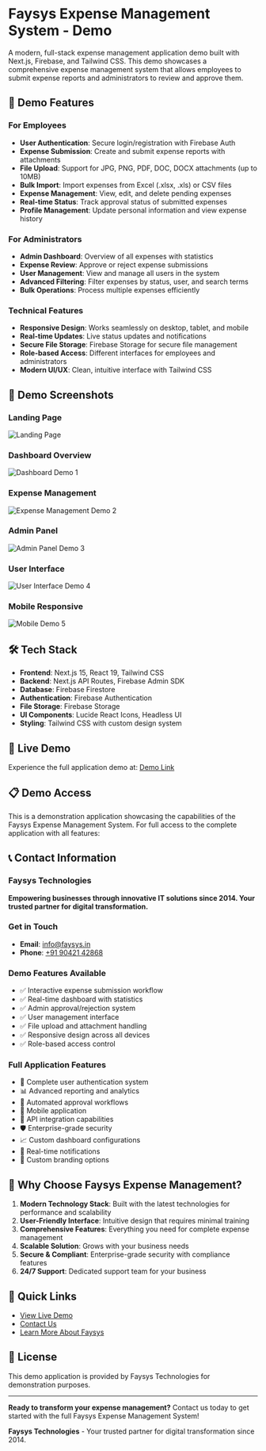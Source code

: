 # Faysys Expense Management System - Demo

A modern, full-stack expense management application demo built with Next.js, Firebase, and Tailwind CSS. This demo showcases a comprehensive expense management system that allows employees to submit expense reports and administrators to review and approve them.

## 🚀 Demo Features

### For Employees
- **User Authentication**: Secure login/registration with Firebase Auth
- **Expense Submission**: Create and submit expense reports with attachments
- **File Upload**: Support for JPG, PNG, PDF, DOC, DOCX attachments (up to 10MB)
- **Bulk Import**: Import expenses from Excel (.xlsx, .xls) or CSV files
- **Expense Management**: View, edit, and delete pending expenses
- **Real-time Status**: Track approval status of submitted expenses
- **Profile Management**: Update personal information and view expense history

### For Administrators
- **Admin Dashboard**: Overview of all expenses with statistics
- **Expense Review**: Approve or reject expense submissions
- **User Management**: View and manage all users in the system
- **Advanced Filtering**: Filter expenses by status, user, and search terms
- **Bulk Operations**: Process multiple expenses efficiently

### Technical Features
- **Responsive Design**: Works seamlessly on desktop, tablet, and mobile
- **Real-time Updates**: Live status updates and notifications
- **Secure File Storage**: Firebase Storage for secure file management
- **Role-based Access**: Different interfaces for employees and administrators
- **Modern UI/UX**: Clean, intuitive interface with Tailwind CSS

## 📸 Demo Screenshots

### Landing Page
![Landing Page](/public/landing-page.png)

### Dashboard Overview
![Dashboard Demo 1](/public/demo-1.png)

### Expense Management
![Expense Management Demo 2](/public/demo-2.png)

### Admin Panel
![Admin Panel Demo 3](/public/demo-3.png)

### User Interface
![User Interface Demo 4](/public/demo-4.png)

### Mobile Responsive
![Mobile Demo 5](/public/demo-5.png)

## 🛠️ Tech Stack

- **Frontend**: Next.js 15, React 19, Tailwind CSS
- **Backend**: Next.js API Routes, Firebase Admin SDK
- **Database**: Firebase Firestore
- **Authentication**: Firebase Authentication
- **File Storage**: Firebase Storage
- **UI Components**: Lucide React Icons, Headless UI
- **Styling**: Tailwind CSS with custom design system

## 🚀 Live Demo

Experience the full application demo at: [Demo Link](https://your-demo-url.com)

## 📋 Demo Access

This is a demonstration application showcasing the capabilities of the Faysys Expense Management System. For full access to the complete application with all features:

## 📞 Contact Information

### Faysys Technologies
**Empowering businesses through innovative IT solutions since 2014. Your trusted partner for digital transformation.**

### Get in Touch
- **Email**: [info@faysys.in](mailto:info@faysys.in)
- **Phone**: [+91 90421 42868](tel:+919042142868)

### Demo Features Available
- ✅ Interactive expense submission workflow
- ✅ Real-time dashboard with statistics
- ✅ Admin approval/rejection system
- ✅ User management interface
- ✅ File upload and attachment handling
- ✅ Responsive design across all devices
- ✅ Role-based access control

### Full Application Features
- 🔐 Complete user authentication system
- 📊 Advanced reporting and analytics
- 🔄 Automated approval workflows
- 📱 Mobile application
- 🔗 API integration capabilities
- 🛡️ Enterprise-grade security
- 📈 Custom dashboard configurations
- 🔔 Real-time notifications
- 🎨 Custom branding options

## 🎯 Why Choose Faysys Expense Management?

1. **Modern Technology Stack**: Built with the latest technologies for performance and scalability
2. **User-Friendly Interface**: Intuitive design that requires minimal training
3. **Comprehensive Features**: Everything you need for complete expense management
4. **Scalable Solution**: Grows with your business needs
5. **Secure & Compliant**: Enterprise-grade security with compliance features
6. **24/7 Support**: Dedicated support team for your business

## 🔗 Quick Links

- [View Live Demo](/demo)
- [Contact Us](/contact)
- [Learn More About Faysys](https://faysys.in)

## 📄 License

This demo application is provided by Faysys Technologies for demonstration purposes.

---

**Ready to transform your expense management?** Contact us today to get started with the full Faysys Expense Management System!

**Faysys Technologies** - Your trusted partner for digital transformation since 2014.
